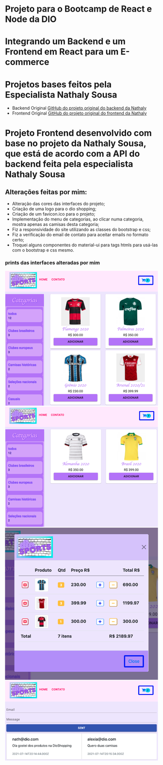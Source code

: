# Projeto para o Bootcamp de React e Node da DIO

# Integrando um Backend e um Frontend em React para um E-commerce

# Projetos bases feitos pela Especialista Nathaly Sousa
- Backend Original
[GitHub do projeto original do backend da Nathaly](https://github.com/nathyts/api-dioshopping)
- Frontend Original
[GitHub do projeto original do frontend da Nathaly](https://github.com/nathyts/dioshopping)

# Projeto Frontend desenvolvido com base no projeto da Nathaly Sousa, que está de acordo com a API do backend feita pela especialista Nathaly Sousa

## Alterações feitas por mim:
- Alteração das cores das interfaces do projeto;
- Criação de uma logo para o dio shopping;
- Criação de um favicon.ico para o projeto;
- Implementação do menu de categorias, ao clicar numa categoria, mostra apenas as camisas desta categoria;
- Fiz a responsividade do site utilizando as classes do bootstrap e css;
- Fiz a verificação do email de contato para aceitar emails no formato certo;
- Troquei alguns componentes do material-ui para tags htmls para usá-las com o bootstrap e css mesmo.

### prints das interfaces alteradas por mim
![Tela inicial mostrando todas as camisas](https://github.com/alissonrangel/dioshopping/blob/main/src/assets/images/inicial.png?raw=true)
![Tela inicial mostrando apenas as camisas de seleções nacionais](https://github.com/alissonrangel/dioshopping/blob/main/src/assets/images/inicial2.png?raw=true)
![Tela mostrando o carrinho de compras](https://github.com/alissonrangel/dioshopping/blob/main/src/assets/images/cart.png?raw=true)
![Tela inicial mostrando a tela de contato](https://github.com/alissonrangel/dioshopping/blob/main/src/assets/images/contato.png?raw=true)